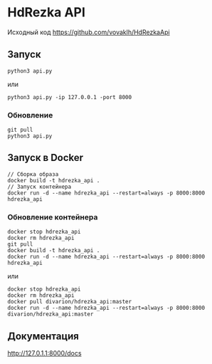 # HdRezka API

Исходный код https://github.com/vovaklh/HdRezkaApi


## Запуск

```
python3 api.py
```
или
```
python3 api.py -ip 127.0.0.1 -port 8000
```

### Обновление

```
git pull
python3 api.py
```

## Запуск в Docker

```
// Сборка образа
docker build -t hdrezka_api .
// Запуск контейнера
docker run -d --name hdrezka_api --restart=always -p 8000:8000 hdrezka_api
```

### Обновление контейнера

```
docker stop hdrezka_api
docker rm hdrezka_api
git pull
docker build -t hdrezka_api .
docker run -d --name hdrezka_api --restart=always -p 8000:8000 hdrezka_api
```

или
    
```
docker stop hdrezka_api
docker rm hdrezka_api
docker pull divarion/hdrezka_api:master
docker run -d --name hdrezka_api --restart=always -p 8000:8000 divarion/hdrezka_api:master
```


## Документация
http://127.0.1.1:8000/docs